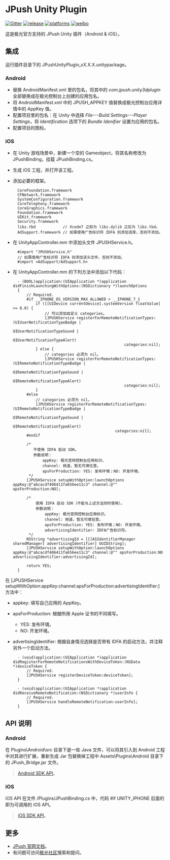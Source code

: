 # JPush Unity Plugin

[![Gitter](https://badges.gitter.im/Join%20Chat.svg)](https://gitter.im/jpush/jpush-unity3d-plugin)
[![release](https://img.shields.io/badge/release-2.1.0-blue.svg)](https://github.com/jpush/jpush-unity3d-plugin/releases)
[![platforms](https://img.shields.io/badge/platforms-iOS%7CAndroid-lightgrey.svg)](https://github.com/jpush/jpush-unity3d-plugin)
[![weibo](https://img.shields.io/badge/weibo-JPush-blue.svg)](http://weibo.com/jpush?refer_flag=1001030101_&is_all=1)

这是极光官方支持的 JPush Unity 插件（Android &amp; iOS）。

## 集成
运行插件目录下的 JPushUnityPlugin_vX.X.X.unitypackage。

### Android
- 替换 AndroidManifest.xml 里的包名，将其中的 *com.jpush.unity3dplugin* 全部替换成在极光控制台上创建的应用包名。
- 将 AndroidManifest.xml 中的 JPUSH_APPKEY 值替换成极光控制台应用详情中的 AppKey 值。
- 配置项目里的包名：在 Unity 中选择 *File---Build Settings---Player Settings*，将 *Identification* 选项下的 *Bundle Idenifier* 设置为应用的包名。
- 配置项目的图标。

### iOS
- 在 Unity 游戏场景中，新建一个空的 Gameobject，将其名称修改为 JPushBinding，挂载 JPushBinding.cs。
- 生成 iOS 工程，并打开该工程。
- 添加必要的框架。

        CoreFoundation.framework
        CFNetwork.framework
        SystemConfiguration.framework
        CoreTelephony.framework
        CoreGraphics.framework
        Foundation.framework
        UIKit.framework
        Security.framework
        libz.tbd            // Xcode7 之前为 libz.dylib 之后为 libz.tbd。
        AdSupport.framework // 如需使用广告标识符 IDFA 则添加该库，否则不添加。

- 在 UnityAppController.mm 中添加头文件 JPUSHService.h。

        #import "JPUSHService.h"
        // 如需使用广告标识符 IDFA 则添加该头文件，否则不添加。
        #import <AdSupport/AdSupport.h>

- 在 UnityAppController.mm 的下列方法中添加以下代码：

        - (BOOL)application:(UIApplication *)application didFinishLaunchingWithOptions:(NSDictionary *)launchOptions
        {
            // Required.
        	#if __IPHONE_OS_VERSION_MAX_ALLOWED > __IPHONE_7_1
        	    if ([[UIDevice currentDevice].systemVersion floatValue] >= 8.0) {
        	        // 可以添加自定义 categories。
        	        [JPUSHService registerForRemoteNotificationTypes:(UIUserNotificationTypeBadge |
        	                                                       UIUserNotificationTypeSound |
        	                                                       UIUserNotificationTypeAlert)
        	                                           categories:nil];
        	    } else {
        	        // categories 必须为 nil。
        	        [JPUSHService registerForRemoteNotificationTypes:(UIRemoteNotificationTypeBadge |
        	                                                       UIRemoteNotificationTypeSound |
        	                                                       UIRemoteNotificationTypeAlert)
        	                                           categories:nil];
        	    }
        	#else
        	    // categories 必须为 nil。
        	    [JPUSHService registerForRemoteNotificationTypes:(UIRemoteNotificationTypeBadge |
        	                                                   UIRemoteNotificationTypeSound |
        	                                                   UIRemoteNotificationTypeAlert)
        	                                       categories:nil];
        	#endif

        	/*
               不使用 IDFA 启动 SDK。
               参数说明：
                   appKey: 极光官网控制台应用标识。
                   channel: 频道，暂无可填任意。
                   apsForProduction: YES: 发布环境；NO: 开发环境。
             */
            [JPUSHService setupWithOption:launchOptions appKey:@"abcacdf406411fa656ee11c3" channel:@"" apsForProduction:NO];

            /*
                使用 IDFA 启动 SDK（不能与上述方法同时使用）。
                参数说明：
                    appKey: 极光官网控制台应用标识。
                    channel: 频道，暂无可填任意。
                    apsForProduction: YES: 发布环境；NO: 开发环境。
                    advertisingIdentifier: IDFA广告标识符。
             */
            NSString *advertisingId = [[[ASIdentifierManager sharedManager] advertisingIdentifier] UUIDString];
            [JPUSHService setupWithOption:launchOptions appKey:@"abcacdf406411fa656ee11c3" channel:@"" apsForProduction:NO advertisingIdentifier:advertisingId];

        	return YES;
        }

在 [JPUSHService setupWithOption:appKey:channel:apsForProduction:advertisingIdentifier:] 方法中：
- appkey: 填写自己应用的 AppKey。
- apsForProduction: 根据所用 Apple 证书的不同填写。
    - YES: 发布环境。
    - NO: 开发环境。
- advertisingIdentifier: 根据自身情况选择是否带有 IDFA 的启动方法，并注释另外一个启动方法。

        - (void)application:(UIApplication *)application 	didRegisterForRemoteNotificationsWithDeviceToken:(NSData *)deviceToken {
        	// Required.
        	[JPUSHService registerDeviceToken:deviceToken];
        }

        - (void)application:(UIApplication *)application 	didReceiveRemoteNotification:(NSDictionary *)userInfo {
        	// Required.
        	[JPUSHService handleRemoteNotification:userInfo];
        }


## API 说明
### Android
在 Plugins\Android\src 目录下是一些 Java 文件，可以将其引入到 Android 工程中对其进行扩展，重新生成 Jar 包替换掉工程中 Assets\Plugins\Android 目录下的 JPush_Bridge.jar 文件。

> [Android SDK API](/Doc/AndroidAPI.md)。

### iOS
iOS API 在文件 /Plugins/JPushBinding.cs 中，代码 #if UNITY_IPHONE 后面的即为可调用的 iOS API。

> [iOS SDK API](http://docs.jpush.io/client/ios_api/)。

## 更多
- [JPush 官网文档](http://docs.jiguang.cn/guideline/jmessage_guide/)。
- 有问题可访问[极光社区](http://community.jpush.cn/)搜索和提问。
